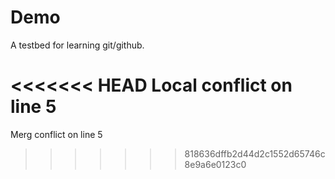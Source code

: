 # Demo

A testbed for learning git/github.

<<<<<<< HEAD
Local conflict on line 5
=======
Merg conflict on line 5
>>>>>>> 818636dffb2d44d2c1552d65746c8e9a6e0123c0
